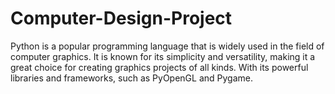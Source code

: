 # Computer-Design-Project
Python is a popular programming language that is widely used in the field of computer graphics. It is known for its simplicity and versatility, making it a great choice for creating graphics projects of all kinds. With its powerful libraries and frameworks, such as PyOpenGL and Pygame.
